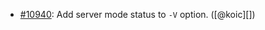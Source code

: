 * [#10940](https://github.com/rubocop/rubocop/pull/10940): Add server mode status to `-V` option. ([@koic][])
